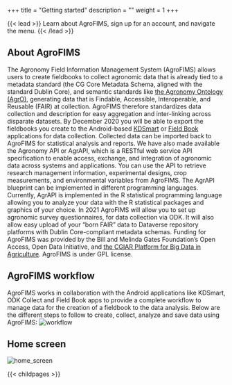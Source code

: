 +++
title = "Getting started"
description = ""
weight = 1
+++

{{< lead >}}
Learn about AgroFIMS, sign up for an account, and navigate the menu. 
{{< /lead >}}
## About AgroFIMS
The Agronomy Field Information Management System (AgroFIMS) allows users to create fieldbooks to collect agronomic data that is already tied to a metadata standard (the CG Core Metadata Schema, aligned with the standard Dublin Core), and semantic standards like <a href="https://bigdata.cgiar.org/resources/agronomy-ontology/" target="_blank"> the Agronomy Ontology (AgrO)</a>, generating data that is Findable, Accessible, Interoperable, and Reusable (FAIR) at collection.
AgroFIMS therefore standardizes data collection and description for easy aggregation and inter-linking across disparate datasets. By December 2020 you will be able to export the fieldbooks you create to the Android-based <a href="http://www.kddart.org/kdsmart.html" target="_blank"> KDSmart</a> or <a href="https://play.google.com/store/apps/details?id=com.fieldbook.tracker&hl=en&gl=US" target="_blank"> Field Book</a> applications for data collection. Collected data can be imported back to AgroFIMS for statistical analysis and reports.
We have also made available the Agronomy API or AgrAPI, which is a RESTful web service API specification to enable access, exchange, and integration of agronomic data across systems and applications. You can use the API to retrieve research management information, experimental designs, crop measurements, and environmental variables from AgroFIMS. The AgrAPI blueprint can be implemented in different programming languages. Currently, AgrAPI is implemented in the R statistical programming language allowing you to analyze your data with the R statistical packages and graphics of your choice.
In 2021 AgroFIMS will allow you to set up agronomic survey questionnaires, for data collection via ODK. It will also allow easy upload of your “born FAIR” data to Dataverse repository platforms with Dublin Core-compliant metadata schemas.
Funding for AgroFIMS was provided by the Bill and Melinda Gates Foundation’s Open Access, Open Data Initiative, and <a href="https://bigdata.cgiar.org/" target="_blank"> the CGIAR Platform for Big Data in Agriculture</a>.
AgroFIMS is under GPL license.


## AgroFIMS workflow
AgroFIMS works in collaboration with the Android applications like KDSmart, ODK Collect and Field Book apps to provide a complete workflow to manage data for the creation of a fieldbook to the data analysis. Below are the different steps to follow to create, collect, analyze and save data using AgroFIMS:
![workflow](https://agrofims.github.io/helpdocs/images/workflow.png)

## Home screen
 ![home_screen](https://agrofims.github.io/helpdocs/images/homescreen.png)

{{< childpages >}}